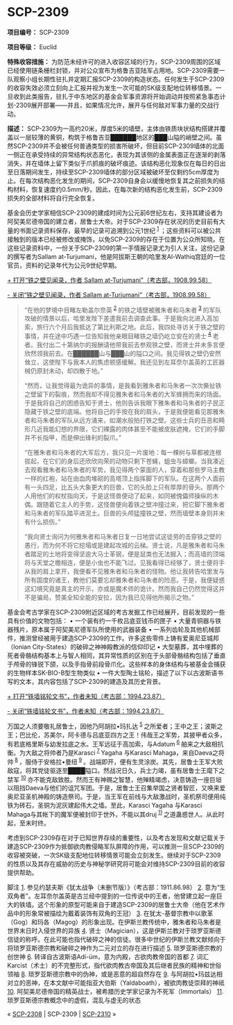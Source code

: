 # SCP-2309
                        


**项目编号：** SCP-2309

**项目等级：** Euclid

**特殊收容措施：** 为防范未经许可的进入收容区域的行为，SCP-2309周围的区域已经使用链条栅栏封锁，并对公众宣布为格鲁吉亚陆军占用地。SCP-2309需要一队观察小组长期性驻扎并定期汇报SCP-2309的构造状态。任何发生于SCP-2309的收容失效必须立刻向上汇报并视为发生一次可能的SK级支配地位转移情景。一旦收到此类报告，驻扎于中东地区的基金会军事资源将开始调动并按照紧急事态计划-2309展开部署——并且，如果情况允许，展开与任何敌对军事力量的交战行动。

**描述：** SCP-2309为一高约20米，厚度5米的墙壁，主体由铁质块状结构搭建并覆盖以一层较薄的黄铜，构筑于格鲁吉亚██████地区的███山隘的峭壁之间。虽然SCP-2309并不会被任何普通类型的损害所破坏，但目前SCP-2309墙体的北面一侧正在承受持续的异常结构状态恶化，表现为其该侧的金属表面正在逐渐的剥落消失，并在墙体上留下类似于爪抓痕的破坏痕迹。该结构恶化现象仅在每日的日出至日落期间发生，持续至SCP-2309墙体的部分区域被破坏至仅剩约5cm厚度为止。在每次结构恶化发生的期间，SCP-2309自身会以缓慢地恢复其之前损失的结构材料，恢复速度约0.5mm/秒。因此，在每次新的结构恶化发生前，SCP-2309损失的全部材料将自行完全恢复。

基金会历史学家相信SCP-2309的建成时间为公元前6世纪左右，支持其建设者为阿契美尼德帝国的建立者，居鲁士大帝。对于SCP-2309存在状况的历史目前有大量的书面记录资料保存，最早的记录可追溯到公元1世纪<sup class='footnoteref'>
 <a shape='rect' class='footnoteref' id='footnoteref-1' href='javascript:;' onclick='WIKIDOT.page.utils.scrollToReference(&apos;footnote-1&apos;)'>1</a>
</sup>；这些资料可以被公共接触到的版本已经被修改或掩饰，以免SCP-2309的存在于位置为公众所知晓。在这些记录资料中，一份关于SCP-2309的第一手情报记录尤为引人关注，这份记录的撰写者为Sallam at-Turjumani，他是阿拔斯王朝的哈里发Al-Wathiq宫廷的一位官员，资料的记录年代为公元9世纪早期。


<a shape='rect' class='collapsible-block-link' href='javascript:;'>+&#160;&#25171;&#24320;&#8220;&#38081;&#20043;&#22721;&#35265;&#38395;&#24405;&#65292;&#20316;&#32773;&#160;Sallam&#160;at-Turjumani&#8221;&#65288;&#32771;&#21476;&#37096;&#65292;1908.99.58&#65289;</a>

<a shape='rect' class='collapsible-block-link' href='javascript:;'>-&#160;&#20851;&#38381;&#8220;&#38081;&#20043;&#22721;&#35265;&#38395;&#24405;&#65292;&#20316;&#32773;&#160;Sallam&#160;at-Turjumani&#8221;&#65288;&#32771;&#21476;&#37096;&#65292;1908.99.58&#65289;</a>


> “在他的梦境中目睹左勒盖尔奈英<sup class='footnoteref'>
 <a shape='rect' class='footnoteref' id='footnoteref-2' href='javascript:;' onclick='WIKIDOT.page.utils.scrollToReference(&apos;footnote-2&apos;)'>2</a>
</sup>的铁之墙壁被雅朱者和马朱者<sup class='footnoteref'>
 <a shape='rect' class='footnoteref' id='footnoteref-3' href='javascript:;' onclick='WIKIDOT.page.utils.scrollToReference(&apos;footnote-3&apos;)'>3</a>
</sup>的军队攻破的情景以后，哈里发陛下差遣我前去调查此事。于是我向北进入高加索，旅行六个月后我抵达了第比利斯之地。此后，我四处寻访关于铁之壁的事情，并在途中巧遇一位告知我他亲眼目睹铁之墙仍屹立安在的贤士<sup class='footnoteref'>
 <a shape='rect' class='footnoteref' id='footnoteref-4' href='javascript:;' onclick='WIKIDOT.page.utils.scrollToReference(&apos;footnote-4&apos;)'>4</a>
</sup>老者。我付出二十第纳尔的报酬请他带我前去参观铁之壁，而贤士并未多言便欣然领我前去。在██████山与███山的隘口之间。我见得铁之壁仍安然耸立，这使陛下与我本人的焦虑顿感缓解。我还见到左耳奈尔盖英的工匠器械仍原封未动，却四散于地。”
> 
> “然而，让我觉得最为诡异的事情，是我看到雅朱者和马朱者一次次撕扯铁之壁留下的裂痕，然而我却不得见雅朱者和马朱者的大军蜂拥而来的场面。于是我将自己的困惑告知于贤士，他则告诉我眼下雅朱者和马朱者的子民正隐藏于铁之壁的底端。他将自己的手按在我的肩头，于是我便能看见那雅朱者和马朱者的军队从远方涌来，如潮水般拍打铁之壁。这些士兵的丑恶和畸形几近我能幻想的界限，它们裸露的肉体甚至不能被皮肤遮掩，它们的手脚并不长指甲，而是伸出锋利的裂爪。”
> 
> “在雅朱者和马朱者的大军后方，我只见一片废地：每一棵树与草都被连根拔起，在它们的身后还欣欣向荣的动物只剩下苍蝇，蛆虫与蟑螂。当我凑近去观看雅朱者和马朱者的军势，我见得两个蒙面的人，穿着和那些罗马主教一样的红袍，站在由血肉堆砌的高塔顶上指挥脚下的军队。在这两个人面前有一头四足，比五头大象更大的巨兽，它的头脸上只有厚厚的骨头。那两个人用他们的权杖指向天，于是这怪兽便动了起来，如同被傀儡师操纵的木偶。跟随着它主人的手势，这怪兽便向着铁之壁冲撞过来，把它脚下雅朱者和马朱者的军队踏平进泥土。巨兽的头颅猛撞铁之壁，然而墙壁本身则并未有什么损伤。”
> 
> “我向贤士询问为何雅朱者和马朱者日复一日地尝试这徒劳的击穿铁之壁的愚行，而为何不将它挖塌或是建起攻城的云梯。贤士说，凡是雅朱者和马朱者踏足的土地将变得坚逾大马士革钢，便是鼠类也无法掘入；而高墙的顶端将与天堂之檐相连，便是小虫也不能飞过。见我看得已经够了，贤士便将手从我的肩上拿开，我便看不见雅朱者和马朱者的怪物。他让我转告哈里发与所有国度的诸王，教他们莫要忘却雅朱者和马朱者的险恶。于是，我便疑惑这幻境究竟是真主的开示，亦或是魔术师的诡计。然而我自己仍然觉得这并不是骗局，赞美全知全能的安拉，因为我已见得他所揭示之物。”
> 




基金会考古学家在SCP-2309附近区域的考古发掘工作已经展开，目前发现的一些具有价值的文物包括：
• 一个装有约一千枚吕底亚钱币的匣子
• 大量青铜器与铁器残片，原本属于阿契美尼德军队所使用的武器装备
• 一系列齿轮及其他机械部件，推测曾经被用于建造SCP-2309的工作。许多这些零件上铸有爱奥尼亚城邦（Ionian City-States）的破碎之神神殿教派的信仰印记
• 大型墓葬，其中埋葬的死者骨骼结构基本上与智人相同，其异常性质的区别在于头部骨骼结构包括了垂直于颅骨的锋锐下颌，以及手指骨前段骨爪化。这些样本的身体结构与被基金会捕获的生物样本SK-BIO-B型生物类似
• 一件大型陶土铭轮，描述了以下以古波斯语书写的文本，其内容包括了SCP-2309的建造及其历史背景。


<a shape='rect' class='collapsible-block-link' href='javascript:;'>+&#160;&#25171;&#24320;&#8220;&#38081;&#22681;&#38125;&#36718;&#25991;&#20070;&#8221;&#65292;&#20316;&#32773;&#26410;&#30693;&#65288;&#32771;&#21476;&#37096;&#65306;1994.23.87&#65289;</a>

<a shape='rect' class='collapsible-block-link' href='javascript:;'>-&#160;&#20851;&#38381;&#8220;&#38081;&#22681;&#38125;&#36718;&#25991;&#20070;&#8221;&#65292;&#20316;&#32773;&#26410;&#30693;&#65288;&#32771;&#21476;&#37096;&#65306;1994.23.87&#65289;</a>

万国之人须要敬礼居鲁士，因他乃阿胡拉•玛扎达<sup class='footnoteref'>
 <a shape='rect' class='footnoteref' id='footnoteref-5' href='javascript:;' onclick='WIKIDOT.page.utils.scrollToReference(&apos;footnote-5&apos;)'>5</a>
</sup>之所爱者；王中之王；波斯之王；巴比伦，苏美尔，阿卡德与吕底亚四方之王！伟哉王之军势，其披甲者众多，有若底格里斯与幼发拉底之水。王军远征于高加索，与Adatum<sup class='footnoteref'>
 <a shape='rect' class='footnoteref' id='footnoteref-6' href='javascript:;' onclick='WIKIDOT.page.utils.scrollToReference(&apos;footnote-6&apos;)'>6</a>
</sup>舶来之大敌相抗衡。为大敌之将帅者乃是Karasci<sup class='footnoteref'>
 <a shape='rect' class='footnoteref' id='footnoteref-7' href='javascript:;' onclick='WIKIDOT.page.utils.scrollToReference(&apos;footnote-7&apos;)'>7</a>
</sup> Yagaha 与Karasci Mahaga，来自Daeva之将帅<sup class='footnoteref'>
 <a shape='rect' class='footnoteref' id='footnoteref-8' href='javascript:;' onclick='WIKIDOT.page.utils.scrollToReference(&apos;footnote-8&apos;)'>8</a>
</sup>，服侍于安格拉•曼纽<sup class='footnoteref'>
 <a shape='rect' class='footnoteref' id='footnoteref-9' href='javascript:;' onclick='WIKIDOT.page.utils.scrollToReference(&apos;footnote-9&apos;)'>9</a>
</sup>。战端即开，便有生灵涂炭。其先，居鲁士王军大败敌寇，将其党徒驱逐至████隘口。然战况日久，兵士力竭，虽有居鲁士王麾下之禁军<sup class='footnoteref'>
 <a shape='rect' class='footnoteref' id='footnoteref-10' href='javascript:;' onclick='WIKIDOT.page.utils.scrollToReference(&apos;footnote-10&apos;)'>10</a>
</sup>亦不能克敌致胜。然而王有神赐之智慧，他殚精竭虑，决意铸造一座巨垣以阻挡Daeva与他们的诅咒军团。于是，居鲁士王召集举国之贤者智匠，又唤来爱奥尼亚圣机神殿的铸造祭司。于是，当王军在前线与大敌激战时，圣机祭司便用纯铁为砖石，圣铜为泥灰建起伟大之墙。至此，Karasci Yagaha 与Karasci Mahaga与其帐下的魔军便被封印于世外，不能以其druj<sup class='footnoteref'>
 <a shape='rect' class='footnoteref' id='footnoteref-11' href='javascript:;' onclick='WIKIDOT.page.utils.scrollToReference(&apos;footnote-11&apos;)'>11</a>
</sup>之道蛊惑世人。从此时起，至末时终。




考虑到SCP-2309存在对于已知世界存续的重要性，以及考古发现和文献记载关于建造SCP-2309作为抵御欲肉教侵略军队屏障的作用，可以推测一旦SCP-2309的收容被突破，一次SK级支配地位转移情景可能会立刻发生。继续对于SCP-2309的性质以及其存在威胁的历史与神秘学研究将可能会对维持SCP-2309目前的收容提供帮助。


脚注
<a shape='rect' href='javascript:;' onclick='WIKIDOT.page.utils.scrollToReference(&apos;footnoteref-1&apos;)'>1</a>. 参见约瑟夫斯《犹太战争（未删节版）》（考古部：1911.86.98）
<a shape='rect' href='javascript:;' onclick='WIKIDOT.page.utils.scrollToReference(&apos;footnoteref-2&apos;)'>2</a>. 意为“生双角者”。左耳奈尔盖英是古兰经中提到的一位传说中的王者，他曾建立起一座巨大的铁墙。这个形象的原型可能来自于建造SCP-2309的居鲁士大帝（他在艺术作品中的形象常被描绘为戴着装饰有双角的王冠）
<a shape='rect' href='javascript:;' onclick='WIKIDOT.page.utils.scrollToReference(&apos;footnoteref-3&apos;)'>3</a>. 在犹太-基督宗教中以歌革（Gog）和玛各（Magog）的形象出现。在伊斯兰教传统中，雅朱者和马朱者是世界末日时入侵世界的异族
<a shape='rect' href='javascript:;' onclick='WIKIDOT.page.utils.scrollToReference(&apos;footnoteref-4&apos;)'>4</a>. 贤士（Magician），这是伊斯兰教对于琐罗亚斯德信徒的称呼。在此可能也指代破碎之神的信徒。很多中世纪的伊斯兰教文献倾向于将琐罗亚斯德宗教和破碎之神作为二元对立的存在进行描述
<a shape='rect' href='javascript:;' onclick='WIKIDOT.page.utils.scrollToReference(&apos;footnoteref-5&apos;)'>5</a>. 琐罗亚斯德宗教的创世神
<a shape='rect' href='javascript:;' onclick='WIKIDOT.page.utils.scrollToReference(&apos;footnoteref-6&apos;)'>6</a>. 转译自古波斯语Adí-üm，意为内殿，古欲肉教帝国的首都
<a shape='rect' href='javascript:;' onclick='WIKIDOT.page.utils.scrollToReference(&apos;footnoteref-7&apos;)'>7</a>. 词汇Karcist（术士）的不完整形式，指代欲肉教古帝国及其后继者民族的精神和世俗领袖
<a shape='rect' href='javascript:;' onclick='WIKIDOT.page.utils.scrollToReference(&apos;footnoteref-8&apos;)'>8</a>. 琐罗亚斯德宗教中的伪神，或是恶意的超自然存在
<a shape='rect' href='javascript:;' onclick='WIKIDOT.page.utils.scrollToReference(&apos;footnoteref-9&apos;)'>9</a>. 与阿胡拉•玛兹达相对立的恶神，在本文献中可能指亚大伯斯（Yaldaboath），被欲肉教徒崇拜的神祗
<a shape='rect' href='javascript:;' onclick='WIKIDOT.page.utils.scrollToReference(&apos;footnoteref-10&apos;)'>10</a>. 阿契美尼德帝国的精英战士，被希腊历史学家记录为不死军（Immortals）
<a shape='rect' href='javascript:;' onclick='WIKIDOT.page.utils.scrollToReference(&apos;footnoteref-11&apos;)'>11</a>. 琐罗亚斯德宗教概念中的虚假，混乱与虚无的状态



« [SCP-2308](/scp-2308) | SCP-2309 | [SCP-2310](/scp-2310) »





                    